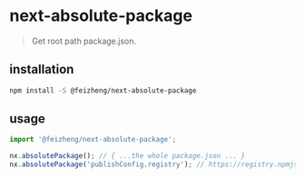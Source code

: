 # next-absolute-package
> Get root path package.json.

## installation
```bash
npm install -S @feizheng/next-absolute-package
```

## usage
```js
import '@feizheng/next-absolute-package';

nx.absolutePackage(); // { ...the whole package.json ... }
nx.absolutePackage('publishConfig.registry'); // https://registry.npmjs.org/
```

